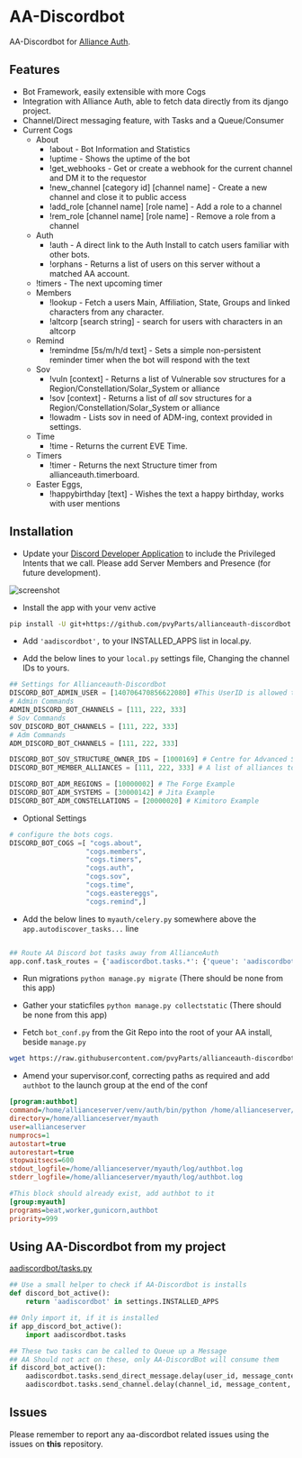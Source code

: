 # AA-Discordbot

AA-Discordbot for [Alliance Auth](https://gitlab.com/allianceauth/allianceauth).

## Features

* Bot Framework, easily extensible with more Cogs
* Integration with Alliance Auth, able to fetch data directly from its django project.
* Channel/Direct messaging feature, with Tasks and a Queue/Consumer
* Current Cogs
  * About
    * !about - Bot Information and Statistics
    * !uptime - Shows the uptime of the bot
    * !get_webhooks - Get or create a webhook for the current channel and DM it to the requestor
    * !new_channel [category id] [channel name] - Create a new channel and close it to public access
    * !add_role [channel name] [role name] - Add a role to a channel
    * !rem_role [channel name] [role name] - Remove a role from a channel
  * Auth
    * !auth - A direct link to the Auth Install to catch users familiar with other bots.
    * !orphans - Returns a list of users on this server without a matched AA account.
  * !timers - The next upcoming timer
  * Members
    * !lookup - Fetch a users Main, Affiliation, State, Groups and linked characters from any character.
    * !altcorp [search string] - search for users with characters in an altcorp
  * Remind
    * !remindme [5s/m/h/d text] - Sets a simple non-persistent reminder timer when the bot will respond with the text
  * Sov
    * !vuln [context] - Returns a list of Vulnerable sov structures for a Region/Constellation/Solar_System or alliance
    * !sov [context] - Returns a list of _all_ sov structures for a Region/Constellation/Solar_System or alliance
    * !lowadm - Lists sov in need of ADM-ing, context provided in settings.
  * Time
    * !time - Returns the current EVE Time.
  * Timers
    * !timer - Returns the next Structure timer from allianceauth.timerboard.
  * Easter Eggs,
    * !happybirthday [text] - Wishes the text a happy birthday, works with user mentions

## Installation

* Update your [Discord Developer Application](https://discord.com/developers/applications) to include the Privileged Intents that we call. Please add Server Members and Presence (for future development).

![screenshot](https://imgur.com/3Sr4yFZ)

* Install the app with your venv active

```bash
pip install -U git+https://github.com/pvyParts/allianceauth-discordbot.git
```

* Add `'aadiscordbot',` to your INSTALLED_APPS list in local.py.

* Add the below lines to your `local.py` settings file, Changing the channel IDs to yours.

 ```python
## Settings for Allianceauth-Discordbot
DISCORD_BOT_ADMIN_USER = [140706470856622080] #This UserID is allowed to run any command
# Admin Commands
ADMIN_DISCORD_BOT_CHANNELS = [111, 222, 333]
# Sov Commands
SOV_DISCORD_BOT_CHANNELS = [111, 222, 333]
# Adm Commands
ADM_DISCORD_BOT_CHANNELS = [111, 222, 333]

DISCORD_BOT_SOV_STRUCTURE_OWNER_IDS = [1000169] # Centre for Advanced Studies example
DISCORD_BOT_MEMBER_ALLIANCES = [111, 222, 333] # A list of alliances to be considered "Mains"

DISCORD_BOT_ADM_REGIONS = [10000002] # The Forge Example
DISCORD_BOT_ADM_SYSTEMS = [30000142] # Jita Example
DISCORD_BOT_ADM_CONSTELLATIONS = [20000020] # Kimitoro Example
```
* Optional Settings
 ```python
# configure the bots cogs.
DISCORD_BOT_COGS =[ "cogs.about",
                    "cogs.members",
                    "cogs.timers",
                    "cogs.auth",
                    "cogs.sov",
                    "cogs.time",
                    "cogs.eastereggs",
                    "cogs.remind",]
```

* Add the below lines to `myauth/celery.py` somewhere above the `app.autodiscover_tasks...` line

```python

## Route AA Discord bot tasks away from AllianceAuth
app.conf.task_routes = {'aadiscordbot.tasks.*': {'queue': 'aadiscordbot'}}
```

* Run migrations `python manage.py migrate` (There should be none from this app)
* Gather your staticfiles `python manage.py collectstatic` (There should be none from this app)

* Fetch `bot_conf.py` from the Git Repo into the root of your AA install, beside `manage.py`

```bash
wget https://raw.githubusercontent.com/pvyParts/allianceauth-discordbot/master/bot_conf.py
```

* Amend your supervisor.conf, correcting paths as required and add `authbot` to the launch group at the end of the conf

```ini
[program:authbot]
command=/home/allianceserver/venv/auth/bin/python /home/allianceserver/myauth/bot_conf.py
directory=/home/allianceserver/myauth
user=allianceserver
numprocs=1
autostart=true
autorestart=true
stopwaitsecs=600
stdout_logfile=/home/allianceserver/myauth/log/authbot.log
stderr_logfile=/home/allianceserver/myauth/log/authbot.log
```

```ini
#This block should already exist, add authbot to it
[group:myauth]
programs=beat,worker,gunicorn,authbot
priority=999
```

## Using AA-Discordbot from my project
[aadiscordbot/tasks.py](https://github.com/pvyParts/allianceauth-discordbot/blob/master/aadiscordbot/tasks.py)

```python
## Use a small helper to check if AA-Discordbot is installs
def discord_bot_active():
    return 'aadiscordbot' in settings.INSTALLED_APPS

## Only import it, if it is installed
if app_discord_bot_active():
    import aadiscordbot.tasks

## These two tasks can be called to Queue up a Message
## AA Should not act on these, only AA-DiscordBot will consume them
if discord_bot_active():
    aadiscordbot.tasks.send_direct_message.delay(user_id, message_content)
    aadiscordbot.tasks.send_channel.delay(channel_id, message_content, embed=False)
```

## Issues

Please remember to report any aa-discordbot related issues using the issues on **this** repository.
